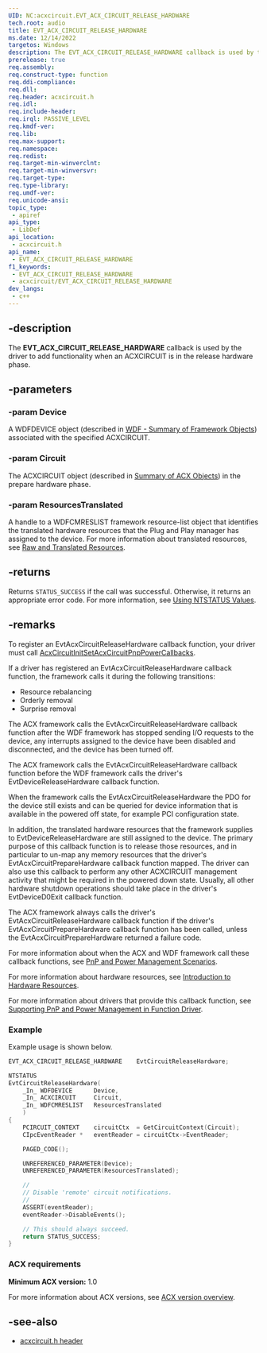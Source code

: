 ```yaml
---
UID: NC:acxcircuit.EVT_ACX_CIRCUIT_RELEASE_HARDWARE
tech.root: audio
title: EVT_ACX_CIRCUIT_RELEASE_HARDWARE
ms.date: 12/14/2022
targetos: Windows
description: The EVT_ACX_CIRCUIT_RELEASE_HARDWARE callback is used by the driver to add functionality when an ACXCIRCUIT is in the release hardware phase.
prerelease: true
req.assembly: 
req.construct-type: function
req.ddi-compliance: 
req.dll: 
req.header: acxcircuit.h
req.idl: 
req.include-header: 
req.irql: PASSIVE_LEVEL
req.kmdf-ver: 
req.lib: 
req.max-support: 
req.namespace: 
req.redist: 
req.target-min-winverclnt: 
req.target-min-winversvr: 
req.target-type: 
req.type-library: 
req.umdf-ver: 
req.unicode-ansi: 
topic_type:
 - apiref
api_type:
 - LibDef
api_location:
 - acxcircuit.h
api_name:
 - EVT_ACX_CIRCUIT_RELEASE_HARDWARE
f1_keywords:
 - EVT_ACX_CIRCUIT_RELEASE_HARDWARE
 - acxcircuit/EVT_ACX_CIRCUIT_RELEASE_HARDWARE
dev_langs:
 - c++
---
```


## -description

The **EVT_ACX_CIRCUIT_RELEASE_HARDWARE** callback is used by the driver to add functionality when an ACXCIRCUIT is in the release hardware phase.

## -parameters

### -param Device

A WDFDEVICE object (described in  [WDF - Summary of Framework Objects](/windows-hardware/drivers/wdf/summary-of-framework-objects)) associated with the specified ACXCIRCUIT.

### -param Circuit

The ACXCIRCUIT object (described in [Summary of ACX Objects](/windows-hardware/drivers/audio/acx-summary-of-objects)) in the prepare hardware phase.

### -param ResourcesTranslated

A handle to a WDFCMRESLIST framework resource-list object that identifies the translated hardware resources that the Plug and Play manager has assigned to the device. For more information about translated resources, see [Raw and Translated Resources](/windows-hardware/drivers/wdf/raw-and-translated-resources).

## -returns

Returns `STATUS_SUCCESS` if the call was successful. Otherwise, it returns an appropriate error code. For more information, see [Using NTSTATUS Values](/windows-hardware/drivers/kernel/using-ntstatus-values).

## -remarks

To register an EvtAcxCircuitReleaseHardware callback function, your driver must call [AcxCircuitInitSetAcxCircuitPnpPowerCallbacks](nf-acxcircuit-acxcircuitinitsetacxcircuitpnppowercallbacks.md).

If a driver has registered an EvtAcxCircuitReleaseHardware callback function, the framework calls it during the following transitions:

- Resource rebalancing
- Orderly removal
- Surprise removal

The ACX framework calls the EvtAcxCircuitReleaseHardware callback function after the WDF framework has stopped sending I/O requests to the device, any interrupts assigned to the device have been disabled and disconnected, and the device has been turned off.

The ACX framework calls the EvtAcxCircuitReleaseHardware callback function before the WDF framework calls the driver's EvtDeviceReleaseHardware callback function.

When the framework calls the EvtAcxCircuitReleaseHardware the PDO for the device still exists and can be queried for device information that is available in the powered off state, for example PCI configuration state.

In addition, the translated hardware resources that the framework supplies to EvtDeviceReleaseHardware are still assigned to the device. The primary purpose of this callback function is to release those resources, and in particular to un-map any memory resources that the driver's EvtAcxCircuitPrepareHardware callback function mapped. The driver can also use this callback to perform any other ACXCIRCUIT management activity that might be required in the powered down state. Usually, all other hardware shutdown operations should take place in the driver's EvtDeviceD0Exit callback function.

The ACX framework always calls the driver's EvtAcxCircuitReleaseHardware callback function if the driver's EvtAcxCircuitPrepareHardware callback function has been called, unless the EvtAcxCircuitPrepareHardware returned a failure code.

For more information about when the ACX and WDF framework call these callback functions, see [PnP and Power Management Scenarios](/windows-hardware/drivers/wdf/pnp-and-power-management-scenarios).

For more information about hardware resources, see [Introduction to Hardware Resources](/windows-hardware/drivers/wdf/introduction-to-hardware-resources).

For more information about drivers that provide this callback function, see [Supporting PnP and Power Management in Function Driver](/windows-hardware/drivers/wdf/supporting-pnp-and-power-management-in-function-drivers).


### Example

Example usage is shown below.

```cpp
EVT_ACX_CIRCUIT_RELEASE_HARDWARE    EvtCircuitReleaseHardware;

NTSTATUS
EvtCircuitReleaseHardware(
    _In_ WDFDEVICE      Device,
    _In_ ACXCIRCUIT     Circuit,
    _In_ WDFCMRESLIST   ResourcesTranslated
    )
{
    PCIRCUIT_CONTEXT    circuitCtx  = GetCircuitContext(Circuit);
    CIpcEventReader *   eventReader = circuitCtx->EventReader;

    PAGED_CODE();

    UNREFERENCED_PARAMETER(Device);
    UNREFERENCED_PARAMETER(ResourcesTranslated);

    //
    // Disable 'remote' circuit notifications.
    //
    ASSERT(eventReader);
    eventReader->DisableEvents();

    // This should always succeed.
    return STATUS_SUCCESS;
}
```

### ACX requirements

**Minimum ACX version:** 1.0

For more information about ACX versions, see [ACX version overview](/windows-hardware/drivers/audio/acx-version-overview).

## -see-also

- [acxcircuit.h header](index.md)

